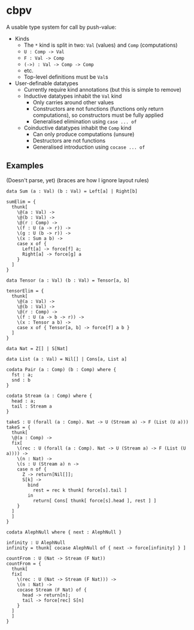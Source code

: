 # cbpv

A usable type system for call by push-value:

* Kinds
  * The `*` kind is split in two: `Val` (values) and `Comp` (computations)
  * `U : Comp -> Val`
  * `F : Val -> Comp`
  * `(->) : Val -> Comp -> Comp`
  * etc.
  * Top-level definitions must be `Val`s
* User-definable datatypes
  * Currently require kind annotations (but this is simple to remove)
  * Inductive datatypes inhabit the `Val` kind
    * Only carries around other values
    * Constructors are not functions (functions only return computations),
      so constructors must be fully applied
    * Generalised elimination using `case ... of`
  * Coinductive datatypes inhabit the `Comp` kind
    * Can only produce computations (unsure)
    * Destructors are not functions
    * Generalised introduction using `cocase ... of`

## Examples

(Doesn't parse, yet) (braces are how I ignore layout rules)

```
data Sum (a : Val) (b : Val) = Left[a] | Right[b]

sumElim = {
  thunk[ 
    \@(a : Val) ->
    \@(b : Val) ->
    \@(r : Comp) ->
    \(f : U (a -> r)) ->
    \(g : U (b -> r)) ->
    \(x : Sum a b) ->
    case x of { 
      Left[a] -> force[f] a; 
      Right[a] -> force[g] a 
    } 
  ]
}

data Tensor (a : Val) (b : Val) = Tensor[a, b]

tensorElim = {
  thunk[ 
    \@(a : Val) ->
    \@(b : Val) ->
    \@(r : Comp) ->
    \(f : U (a -> b -> r)) ->
    \(x : Tensor a b) -> 
    case x of { Tensor[a, b] -> force[f] a b } 
  ]
}

data Nat = Z[] | S[Nat]

data List (a : Val) = Nil[] | Cons[a, List a]

codata Pair (a : Comp) (b : Comp) where {
  fst : a;
  snd : b
}

codata Stream (a : Comp) where {
  head : a;
  tail : Stream a
}

takeS : U (forall (a : Comp). Nat -> U (Stream a) -> F (List (U a)))
takeS = {
  thunk[
  \@(a : Comp) ->
  fix[
    \(rec : U (forall (a : Comp). Nat -> U (Stream a) -> F (List (U a)))) ->
    \(n : Nat) ->
    \(s : U (Stream a) n -> 
    case n of { 
      Z -> return[Nil[]]; 
      S[k] -> 
        bind 
          rest = rec k thunk[ force[s].tail ]
        in 
          return[ Cons[ thunk[ force[s].head ], rest ] ]
    }
  ]
  ]
}

codata AlephNull where { next : AlephNull }
  
infinity : U AlephNull
infinity = thunk[ cocase AlephNull of { next -> force[infinity] } ]

countFrom : U (Nat -> Stream (F Nat))
countFrom = {
  thunk[
  fix[
    \(rec : U (Nat -> Stream (F Nat))) ->
    \(n : Nat) -> 
    cocase Stream (F Nat) of { 
      head -> return[n]; 
      tail -> force[rec] S[n]
    }
  ]
  ]
}
```
